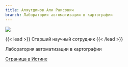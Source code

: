 ```yaml
---
title: Аляутдинов Али Раисович
branch: Лаборатория автоматизации в картографии
---
```

![](img/aar.jpg)

{{< lead >}} Старший научный сотрудник {{< /lead >}}

Лаборатория автоматизации в картографии

[Страница в Истине](https://istina.msu.ru/workers/432333)